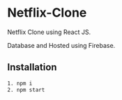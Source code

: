 # Netflix-Clone
Netflix Clone using React JS.

Database and Hosted using Firebase. 

## Installation
```bash
1. npm i
2. npm start
```
